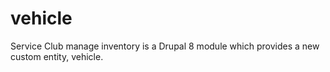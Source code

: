 # vehicle
Service Club manage inventory is a Drupal 8 module which provides a new custom entity, vehicle.
